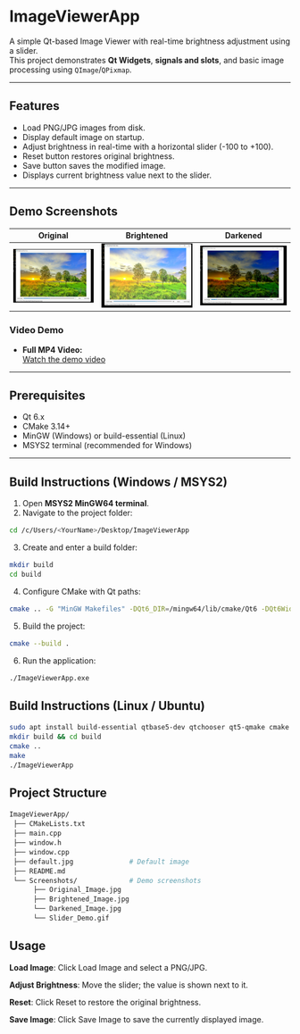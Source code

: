 # ImageViewerApp

A simple Qt-based Image Viewer with real-time brightness adjustment using a slider.  
This project demonstrates **Qt Widgets**, **signals and slots**, and basic image processing using `QImage`/`QPixmap`.

---

## Features

- Load PNG/JPG images from disk.  
- Display default image on startup.  
- Adjust brightness in real-time with a horizontal slider (-100 to +100).  
- Reset button restores original brightness.  
- Save button saves the modified image.  
- Displays current brightness value next to the slider.  

---

## Demo Screenshots

| Original | Brightened | Darkened |
|----------|------------|----------| 
| ![Original](Screenshots/Original_Image.jpg) | ![Brightened](Screenshots/Brightened_Image.jpg) | ![Darkened](Screenshots/Darkened_Image.jpg) | 

### Video Demo

- **Full MP4 Video:**  
[Watch the demo video](Screenshots/brightness_slider_demo.mp4)


---

## Prerequisites

- Qt 6.x  
- CMake 3.14+  
- MinGW (Windows) or build-essential (Linux)  
- MSYS2 terminal (recommended for Windows)  

---

## Build Instructions (Windows / MSYS2)

1. Open **MSYS2 MinGW64 terminal**.  
2. Navigate to the project folder:

```bash
cd /c/Users/<YourName>/Desktop/ImageViewerApp
```
3. Create and enter a build folder:

```bash
mkdir build
cd build
``` 
4. Configure CMake with Qt paths:

```bash
cmake .. -G "MinGW Makefiles" -DQt6_DIR=/mingw64/lib/cmake/Qt6 -DQt6Widgets_DIR=/mingw64/lib/cmake/Qt6Widgets
```

5. Build the project:

```bash
cmake --build .
```


6. Run the application:

```bash
./ImageViewerApp.exe
```

## Build Instructions (Linux / Ubuntu)

```bash
sudo apt install build-essential qtbase5-dev qtchooser qt5-qmake cmake
mkdir build && cd build
cmake ..
make
./ImageViewerApp
```

## Project Structure
``` bash
ImageViewerApp/
 ├── CMakeLists.txt
 ├── main.cpp
 ├── window.h
 ├── window.cpp
 ├── default.jpg              # Default image
 ├── README.md
 └── Screenshots/             # Demo screenshots
      ├── Original_Image.jpg
      ├── Brightened_Image.jpg
      └── Darkened_Image.jpg
      └── Slider_Demo.gif
```   

## Usage

**Load Image**: Click Load Image and select a PNG/JPG.

**Adjust Brightness**: Move the slider; the value is shown next to it.

**Reset**: Click Reset to restore the original brightness.

**Save Image**: Click Save Image to save the currently displayed image.

